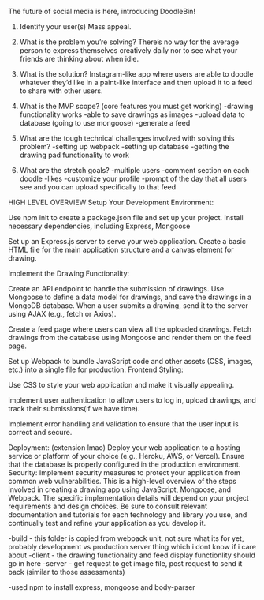 The future of social media is here, introducing DoodleBin!

1. Identify your user(s)
Mass appeal.

2. What is the problem you’re solving?
There’s no way for the average person to express themselves creatively daily nor to see what your friends are thinking about when idle.

3. What is the solution?
Instagram-like app where users are able to doodle whatever they’d like in a paint-like interface and then upload it to a feed to share with other users.

4. What is the MVP scope? (core features you must get working)
-drawing functionality works
-able to save drawings as images
-upload data to database (going to use mongoose)
-generate a feed

5. What are the tough technical challenges involved with solving this problem?
-setting up webpack
-setting up database
-getting the drawing pad functionality to work

6. What are the stretch goals?
-multiple users
-comment section on each doodle
-likes
-customize your profile
-prompt of the day that all users see and you can upload specifically to that feed

HIGH LEVEL OVERVIEW
Setup Your Development Environment:

Use npm init to create a package.json file and set up your project.
    Install necessary dependencies, including Express, Mongoose

Set up an Express.js server to serve your web application.
    Create a basic HTML file for the main application structure and a canvas element for drawing.

Implement the Drawing Functionality:

Create an API endpoint to handle the submission of drawings.
    Use Mongoose to define a data model for drawings, and save the drawings in a MongoDB database.
    When a user submits a drawing, send it to the server using AJAX (e.g., fetch or Axios).

Create a feed page where users can view all the uploaded drawings.
    Fetch drawings from the database using Mongoose and render them on the feed page.

Set up Webpack to bundle JavaScript code and other assets (CSS, images, etc.) into a single file for production.
    Frontend Styling:

Use CSS to style your web application and make it visually appealing.

implement user authentication to allow users to log in, upload drawings, and track their submissions(if we have time).

Implement error handling and validation to ensure that the user input is correct and secure.

Deployment: (extension lmao)
Deploy your web application to a hosting service or platform of your choice (e.g., Heroku, AWS, or Vercel).
Ensure that the database is properly configured in the production environment.
Security:
Implement security measures to protect your application from common web vulnerabilities.
This is a high-level overview of the steps involved in creating a drawing app using JavaScript, Mongoose, and Webpack. The specific implementation details will depend on your project requirements and design choices. Be sure to consult relevant documentation and tutorials for each technology and library you use, and continually test and refine your application as you develop it.

-build - this folder is copied from webpack unit, not sure what its for yet, probably development vs production server thing which i dont know if i care about
-client - the drawing functionality and feed display functionlity should go in here
-server - get request to get image file, post request to send it back (similar to those assessments)

-used npm to install express, mongoose and body-parser
